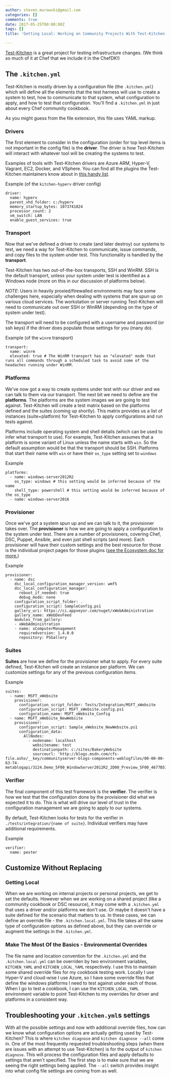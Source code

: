 ```yaml
---
author: steven.murawski@gmail.com
categories: []
comments: true
date: 2017-05-25T00:00:00Z
tags: []
title: 'Getting Local: Working on Community Projects With Test-Kitchen'

---
```


[Test-Kitchen](https://github.com/test-kitchen/test-kitchen) is a great project for testing infrastructure changes. (We think so much of it at Chef that we include it in the ChefDK!)

## The `.kitchen.yml`

Test-Kitchen is mostly driven by a configuration file (the `.kitchen.yml`) which will define all the elements that the test harness will use to create a system to test, how to communicate to that system, what configuration to apply, and how to test that configuration.  You'll find a `.kitchen.yml` in just about every Chef community cookbook.

As you might guess from the file extension, this file uses YAML markup.

### Drivers

The first element to consider in the configuration (order for top level items is not important in the config file) is the **driver**.  The driver is how Test-Kitchen will interact with whatever tool will be creating the systems to test.

Examples of tools with Test-Kitchen drivers are Azure ARM, Hyper-V, Vagrant, EC2, Docker, and VSphere. You can find all the plugins the Test-Kitchen maintainers know about in [this handy list](https://github.com/test-kitchen/test-kitchen/blob/master/ECOSYSTEM.md).

Example (of the `kitchen-hyperv` driver config)

```
driver:
  name: hyperv
  parent_vhd_folder: c:/hyperv
  memory_startup_bytes: 1073741824
  processor_count: 2
  vm_switch: LAN
  enable_guest_services: true
```

### Transport

Now that we've defined a driver to create (and later destroy) our systems to test, we need a way for Test-Kitchen to communicate, issue commands, and copy files to the system under test.  This functionality is handled by the **transport**.

Test-Kitchen has two out-of-the-box transports, SSH and WinRM.  SSH is the default transport, unless your system under test is identified as a Windows node (more on this in our discussion of platforms below).

*NOTE*: Users in heavily proxied/firewalled environments may face some challenges here, especially when dealing with systems that are spun up on various cloud services.  The workstation or server running Test-Kitchen will need to communicate out over SSH or WinRM (depending on the type of system under test).

The transport will need to be configured with a username and password (or ssh keys) if the driver does populate those settings for you (many do).

Example (of the `winrm` transport)

```
transport:
  name: winrm
  elevated: true # The WinRM transport has an "elevated" mode that runs all commands through a scheduled task to avoid some of the headaches running under WinRM.
```

### Platforms

We've now got a way to create systems under test with our driver and we can talk to them via our transport.  The next bit we need to define are the **platforms**.  The platforms are the system images we are going to test against.  Test-Kitchen will create a test matrix based on the platforms defined and the suites (coming up shortly).  This matrix provides us a list of instances (suite+platform) for Test-Kitchen to apply configurations and run tests against.

Platforms include operating system and shell details (which can be used to infer what transport to use).  For example, Test-Kitchen assumes that a platform is some variant of Linux unless the name starts with `win`.  So the default assumption would be that the transport should be SSH.  Platforms that start their name with `win` or have their `os_type` setting set to `windows` 

Example

```
platforms:
  - name: windows-server2012R2
    os_type: windows # this setting would be inferred because of the name
    shell_type: powershell # this setting would be inferred because of the os_type
  - name: windows-server2016
```

### Provisioner

Once we've got a system spun up and we can talk to it, the provisioner takes over.  The **provisioner** is how we are going to apply a configuration to the system under test.  There are a number of provisioners, covering Chef, DSC, Puppet, Ansible, and even just shell scripts (and more).  Each provisioner will have their custom settings and the best resource for those is the individual project pages for those plugins ([see the Ecosystem doc for more.](https://github.com/test-kitchen/test-kitchen/blob/master/ECOSYSTEM.md))

Example

```
provisioner:
  - name: dsc
    dsc_local_configuration_manager_version: wmf5
    dsc_local_configuration_manager:
      reboot_if_needed: true
      debug_mode: none
    configuration_script_folder: .
    configuration_script: SampleConfig.ps1
    gallery_uri: https://ci.appveyor.com/nuget/xWebAdministration
    gallery_name: xWebDevFeed
    modules_from_gallery:
    - xWebAdministration
    - name: xComputerManagement
      requiredversion: 1.4.0.0
      repository: PSGallery
```

### Suites

**Suites** are how we define for the provisioner what to apply. For every suite defined, Test-Kitchen will create an instance per platform.  We can customize settings for any of the previous configuration items.

Example

```
suites:
  - name: MSFT_xWebsite
    provisioner: 
      configuration_script_folder: Tests/Integration/MSFT_xWebsite
      configuration_script: MSFT_xWebsite.config.ps1
      configuration_name: MSFT_xWebsite_Config
  - name: MSFT_xWebsite_NewWebsite
    provisioner:
      configuration_script: Sample_xWebsite_NewWebsite.ps1
      configuration_data:
        AllNodes:
          - nodename: localhost
            websitename: test
            destinationpath: c:/sites/BakeryWebsite
            sourceurl: 'http://blogs.msdn.com/cfs-file.ashx/__key/communityserver-blogs-components-weblogfiles/00-00-00-63-74-metablogapi/3124.Demo_5F00_WindowServer2012R2_2D00_Preview_5F00_4677B514.zip'
```  

### Verifier

The final component of this test framework is the **verifier**.  The verifier is how we test that the configuration done by the provisioner did what we expected it to do.  This is what will drive our level of trust in the configuration management we are going to apply to our systems.

By default, Test-Kitchen looks for tests for the verifier in `./tests/integration/{name of suite}`.  Individual verifiers may have additional requirements.

Example

```
verifier:
  name: pester
```

## Customize Without Replacing

### Getting Local

When we are working on internal projects or personal projects, we get to set the defaults.  However when we are working on a shared project (like a community cookbook or DSC resource), it may come with a `.kitchen.yml` that uses a driver and/or platforms we don't use. Or maybe it doesn't have a suite defined for the scenario that matters to us.  In these cases, we can define an override file - the `.kitchen.local.yml`.  This file takes all the same type of configuration options as defined above, but they can override or augment the settings in the `.kitchen.yml`.

### Make The Most Of the Basics - Environmental Overrides

The file name and location convention for the `.kitchen.yml` and the `.kitchen.local.yml` can be overriden by two environment variables, `KITCHEN_YAML` and `KITCHEN_LOCAL_YAML` respectively.  I use this to maintain some shared override files for my cookbook testing work.  Locally I use Hyper-V and cloud-wise I use Azure, so I have some override files that define the windows platforms I need to test against under each of those.  When I go to test a cookbook, I can use the `KITCHEN_LOCAL_YAML` environment variable to point Test-Kitchen to my overrides for driver and platforms in a consistent way.

## Troubleshooting your `.kitchen.yml`s settings

With all the possible settings and now with additional override files, how can we know what configuration options are actually getting used by Test-Kitchen?  This is where `kitchen diagnose` and `kitchen diagnose --all` come in.  One of the most frequently requested troubleshooting steps (when there are issues with an attempt to use Test-Kitchen) is for the output of `kitchen diagnose`.  This will process the configuration files and apply defaults to settings that aren't specified.  The first step is to make sure that we are seeing the right settings being applied.  The `--all` switch provides insight into what config file settings are coming from as well.
